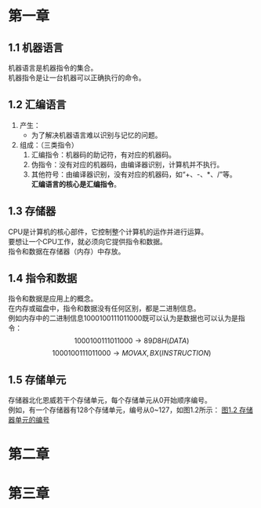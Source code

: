 # 第一章  
## 1.1 机器语言  
机器语言是机器指令的集合。  
机器指令是让一台机器可以正确执行的命令。  
## 1.2 汇编语言
1. 产生：
    - 为了解决机器语言难以识别与记忆的问题。  
3. 组成：（三类指令）  
    1. 汇编指令：机器码的助记符，有对应的机器码。  
    2. 伪指令：没有对应的机器码，由编译器识别，计算机并不执行。  
    3. 其他符号：由编译器识别，没有对应的机器码，如“+、-、\*、/”等。  
    **汇编语言的核心是汇编指令**。

## 1.3 存储器
CPU是计算机的核心部件，它控制整个计算机的运作并进行运算。  
要想让一个CPU工作，就必须向它提供指令和数据。  
指令和数据在存储器（内存）中存放。  

## 1.4 指令和数据
指令和数据是应用上的概念。  
在内存或磁盘中，指令和数据没有任何区别，都是二进制信息。  
例如内存中的二进制信息1000100111011000既可以认为是数据也可以认为是指令：  
$${1000100111011000 \rightarrow 89D8H (DATA)}$$
$${1000100111011000 \rightarrow MOV AX, BX (INSTRUCTION)}$$  

## 1.5 存储单元
存储器北化恩威若干个存储单元，每个存储单元从0开始顺序编号。  
例如，有一个存储器有128个存储单元，编号从0~127，如图1.2所示：
[图1.2 存储器单元的编号](.\images\1_2.png)

# 第二章
# 第三章
